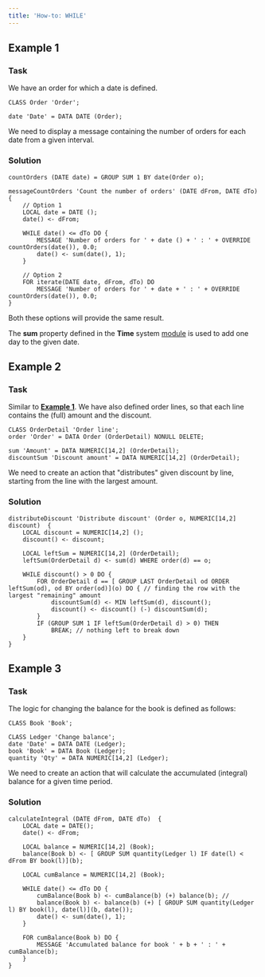 ```yaml
---
title: 'How-to: WHILE'
---
```


## Example 1

### Task

We have an order for which a date is defined.

```lsf
CLASS Order 'Order';

date 'Date' = DATA DATE (Order);
```

We need to display a message containing the number of orders for each date from a given interval.

### Solution

```lsf
countOrders (DATE date) = GROUP SUM 1 BY date(Order o);

messageCountOrders 'Count the number of orders' (DATE dFrom, DATE dTo)  {
    // Option 1
    LOCAL date = DATE ();
    date() <- dFrom;

    WHILE date() <= dTo DO {
        MESSAGE 'Number of orders for ' + date () + ' : ' + OVERRIDE countOrders(date()), 0.0;
        date() <- sum(date(), 1);
    }

    // Option 2
    FOR iterate(DATE date, dFrom, dTo) DO
        MESSAGE 'Number of orders for ' + date + ' : ' + OVERRIDE countOrders(date()), 0.0;
}
```

Both these options will provide the same result.

The **sum** property defined in the **Time** system [module](Modules.md) is used to add one day to the given date.

## Example 2

### Task

Similar to [**Example 1**](#example-1). We have also defined order lines, so that each line contains the (full) amount and the discount.

```lsf
CLASS OrderDetail 'Order line';
order 'Order' = DATA Order (OrderDetail) NONULL DELETE;

sum 'Amount' = DATA NUMERIC[14,2] (OrderDetail);
discountSum 'Discount amount' = DATA NUMERIC[14,2] (OrderDetail);
```

We need to create an action that "distributes" given discount by line, starting from the line with the largest amount.

### Solution

```lsf
distributeDiscount 'Distribute discount' (Order o, NUMERIC[14,2] discount)  {
    LOCAL discount = NUMERIC[14,2] ();
    discount() <- discount;

    LOCAL leftSum = NUMERIC[14,2] (OrderDetail);
    leftSum(OrderDetail d) <- sum(d) WHERE order(d) == o;

    WHILE discount() > 0 DO {
        FOR OrderDetail d == [ GROUP LAST OrderDetail od ORDER leftSum(od), od BY order(od)](o) DO { // finding the row with the largest "remaining" amount
            discountSum(d) <- MIN leftSum(d), discount();
            discount() <- discount() (-) discountSum(d);
        }
        IF (GROUP SUM 1 IF leftSum(OrderDetail d) > 0) THEN
            BREAK; // nothing left to break down
    }
}
```

## Example 3

### Task

The logic for changing the balance for the book is defined as follows:

```lsf
CLASS Book 'Book';

CLASS Ledger 'Change balance';
date 'Date' = DATA DATE (Ledger);
book 'Book' = DATA Book (Ledger);
quantity 'Qty' = DATA NUMERIC[14,2] (Ledger);
```

We need to create an action that will calculate the accumulated (integral) balance for a given time period.

### Solution

```lsf
calculateIntegral (DATE dFrom, DATE dTo)  {
    LOCAL date = DATE();
    date() <- dFrom;

    LOCAL balance = NUMERIC[14,2] (Book);
    balance(Book b) <- [ GROUP SUM quantity(Ledger l) IF date(l) < dFrom BY book(l)](b);

    LOCAL cumBalance = NUMERIC[14,2] (Book);

    WHILE date() <= dTo DO {
        cumBalance(Book b) <- cumBalance(b) (+) balance(b); //
        balance(Book b) <- balance(b) (+) [ GROUP SUM quantity(Ledger l) BY book(l), date(l)](b, date());
        date() <- sum(date(), 1);
    }

    FOR cumBalance(Book b) DO {
        MESSAGE 'Accumulated balance for book ' + b + ' : ' + cumBalance(b);
    }
}
```
